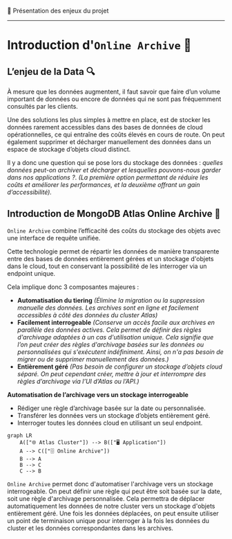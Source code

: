 🎯 Présentation des enjeux du projet
___

# Introduction d'`Online Archive` 💾

## L’enjeu de la Data 🔍

À mesure que les données augmentent, il faut savoir que faire d’un volume important de données ou encore de données qui ne sont pas fréquemment consultés par les clients.

Une des solutions les plus simples à mettre en place, est de stocker les données rarement accessibles dans des bases de données de cloud opérationnelles, ce qui entraîne des coûts élevés en cours de route. On peut également supprimer et décharger manuellement des données dans un espace de stockage d’objets cloud distinct.

Il y a donc une question qui se pose lors du stockage des données : *quelles données peut-on archiver et décharger et lesquelles pouvons-nous garder dans nos applications ?*.
*(La première option permettant de réduire les coûts et améliorer les performances, et la deuxième offrant un gain d’accessibilité).*

## Introduction de MongoDB Atlas Online Archive 💾

`Online Archive` combine l’efficacité des coûts du stockage des objets avec une interface de requête unifiée.

Cette technologie permet de répartir les données de manière transparente entre des bases de données entièrement gérées et un stockage d'objets dans le cloud, tout en conservant la possibilité de les interroger via un endpoint unique.

Cela implique donc 3 composantes majeures : 
-	**Automatisation du tiering** *(Élimine la migration ou la suppression manuelle des données. Les archives sont en ligne et facilement accessibles à côté des données du cluster Atlas)*
-	**Facilement interrogeable** *(Conserve un accès facile aux archives en parallèle des données actives. Cela permet de définir des règles d'archivage adaptées à un cas d'utilisation unique. Cela signifie que l’on peut créer des règles d'archivage basées sur les données ou personnalisées qui s'exécutent indéfiniment. Ainsi, on n'a pas besoin de migrer ou de supprimer manuellement des données.)*
-	**Entièrement géré** *(Pas besoin de configurer un stockage d’objets cloud séparé. On peut cependant créer, mettre à jour et interrompre des règles d’archivage via l’UI d’Atlas ou l’API.)*

**Automatisation de l’archivage vers un stockage interrogeable**
-	Rédiger une règle d’archivage basée sur la date ou personnalisée.
-	Transférer les données vers un stockage d’objets entièrement géré.
-	Interroger toutes les données cloud en utilisant un seul endpoint.

``` mermaid
graph LR
    A(["🌐 Atlas Cluster"]) --> B(["🖥️ Application"])
    A --> C(["🗄️ Online Archive"])
    B --> A
    B --> C
    C --> B
```

`Online Archive` permet donc d'automatiser l'archivage vers un stockage interrogeable. On peut définir une règle qui peut être soit basée sur la date, soit une règle d'archivage personnalisée. Cela permettra de déplacer automatiquement les données de notre cluster vers un stockage d'objets entièrement géré. Une fois les données déplacées, on peut ensuite utiliser un point de terminaison unique pour interroger à la fois les données du cluster et les données correspondantes dans les archives.
